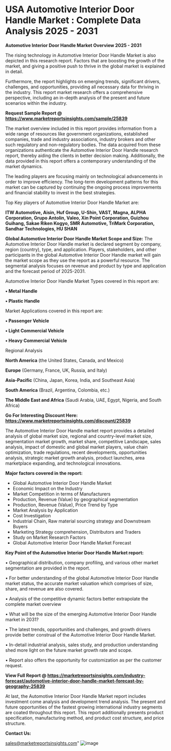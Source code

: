 # USA Automotive Interior Door Handle Market : Complete Data Analysis 2025 - 2031

<Strong> Automotive Interior Door Handle Market Overview 2025 - 2031</strong>

The rising technology in Automotive Interior Door Handle Market is also depicted in this research report. Factors that are boosting the growth of the market, and giving a positive push to thrive in the global market is explained in detail.

Furthermore, the report highlights on emerging trends, significant drivers, challenges, and opportunities, providing all necessary data for thriving in the industry. This report market research offers a comprehensive perspective, including an in-depth analysis of the present and future scenarios within the industry.

<strong>Request Sample Report @ <a href=https://www.marketreportsinsights.com/sample/25839>https://www.marketreportsinsights.com/sample/25839</a></strong>

The market overview included in this report provides information from a wide range of resources like government organizations, established companies, trade and industry associations, industry brokers and other such regulatory and non-regulatory bodies. The data acquired from these organizations authenticate the Automotive Interior Door Handle research report, thereby aiding the clients in better decision making. Additionally, the data provided in this report offers a contemporary understanding of the market dynamics.

The leading players are focusing mainly on technological advancements in order to improve efficiency. The long-term development patterns for this market can be captured by continuing the ongoing process improvements and financial stability to invest in the best strategies.

Top Key players of Automotive Interior Door Handle Market are:

<strong>ITW Automotive, Aisin, Huf Group, U-Shin, VAST, Magna, ALPHA Corporation, Grupo Antolin, Valeo, Xin Point Corporation, Guizhou Guihang, Sakae Riken Kogyo, SMR Automotive, TriMark Corporation, Sandhar Technologies, HU SHAN</strong>

<strong><b>Global Automotive Interior Door Handle Market Scope and Size:</b></strong>
The Automotive Interior Door Handle market is declared segment by company, region (country), type, and application. Players, stakeholders, and other participants in the global Automotive Interior Door Handle market will gain the market scope as they use the report as a powerful resource. The segmental analysis focuses on revenue and product by type and application and the forecast period of 2025-2031.

Automotive Interior Door Handle Market Types covered in this report are:

<strong>• Metal Handle

• Plastic Handle</strong>

Market Applications covered in this report are:

<strong>• Passenger Vehicle

• Light Commercial Vehicle

• Heavy Commercial Vehicle</strong> 

Regional Analysis

<strong>North America</strong> (the United States, Canada, and Mexico)

<strong>Europe</strong> (Germany, France, UK, Russia, and Italy)

<strong>Asia-Pacific</strong> (China, Japan, Korea, India, and Southeast Asia)

<strong>South America</strong> (Brazil, Argentina, Colombia, etc.)

<strong>The Middle East and Africa</strong> (Saudi Arabia, UAE, Egypt, Nigeria, and South Africa)

<strong>Go For Interesting Discount Here: <a href=https://www.marketreportsinsights.com/discount/25839>https://www.marketreportsinsights.com/discount/25839</a></strong>

The Automotive Interior Door Handle market report provides a detailed analysis of global market size, regional and country-level market size, segmentation market growth, market share, competitive Landscape, sales analysis, impact of domestic and global market players, value chain optimization, trade regulations, recent developments, opportunities analysis, strategic market growth analysis, product launches, area marketplace expanding, and technological innovations.

<strong><b>Major factors covered in the report:</b></strong>
<ul>
  <li>Global Automotive Interior Door Handle Market </li>
  <li>Economic Impact on the Industry</li>
  <li>Market Competition in terms of Manufacturers</li>
  <li>Production, Revenue (Value) by geographical segmentation</li>
  <li>Production, Revenue (Value), Price Trend by Type</li>
  <li>Market Analysis by Application</li>
  <li>Cost Investigation</li>
  <li>Industrial Chain, Raw material sourcing strategy and Downstream Buyers</li>
  <li>Marketing Strategy comprehension, Distributors and Traders</li>
  <li>Study on Market Research Factors</li>
  <li>Global Automotive Interior Door Handle Market Forecast</li>
</ul>

<strong><b>Key Point of the Automotive Interior Door Handle Market report:</b></strong>

• Geographical distribution, company profiling, and various other market segmentation are provided in the report.

• For better understanding of the global Automotive Interior Door Handle market status, the accurate market valuation which comprises of size, share, and revenue are also covered.

• Analysis of the competitive dynamic factors better extrapolate the complete market overview

• What will be the size of the emerging Automotive Interior Door Handle market in 2031?

• The latest trends, opportunities and challenges, and growth drivers provide better construal of the Automotive Interior Door Handle Market.

• In-detail industrial analysis, sales study, and production understanding shed more light on the future market growth rate and scope.

• Report also offers the opportunity for customization as per the customer request.

<strong><b>View Full Report @ <a href=https://marketreportsinsights.com/industry-forecast/automotive-interior-door-handle-market-forecast-by-geography-25839>https://marketreportsinsights.com/industry-forecast/automotive-interior-door-handle-market-forecast-by-geography-25839</a></b></strong>


At last, the Automotive Interior Door Handle Market report includes investment come analysis and development trend analysis. The present and future opportunities of the fastest growing international industry segments are coated throughout this report. This report additionally presents product specification, manufacturing method, and product cost structure, and price structure.

<strong>Contact Us:</strong>

sales@marketreportsinsights.com"
![image](https://github.com/user-attachments/assets/cb4b236b-89dc-4b2c-a51c-7ae7fe36c4db)
